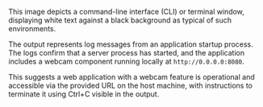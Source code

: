 This image depicts a command-line interface (CLI) or terminal window, displaying white text against a black background as typical of such environments.

The output represents log messages from an application startup process. The logs confirm that a server process has started, and the application includes a webcam component running locally at `http://0.0.0.0:8080`.

This suggests a web application with a webcam feature is operational and accessible via the provided URL on the host machine, with instructions to terminate it using Ctrl+C visible in the output.